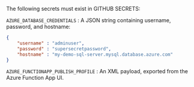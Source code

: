 The following secrets must exist in GITHUB SECRETS:

`AZURE_DATABASE_CREDENTIALS` : A JSON string containing username, password, and hostname:
```json
{
    "username" : "adminuser",
    "password" : "supersecretpassword",
    "hostname" : "my-demo-sql-server.mysql.database.azure.com"
}
```

`AZURE_FUNCTIONAPP_PUBLISH_PROFILE` : An XML payload, exported from the Azure Function App UI.
